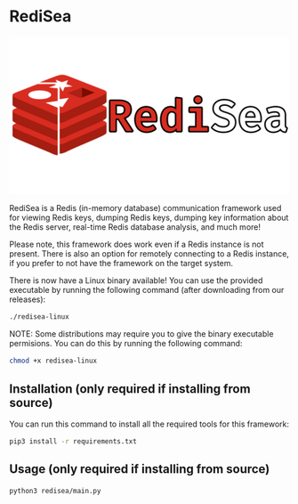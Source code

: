 # RediSea

<img src="assets/redisea_bannerv2.png">

RediSea is a Redis (in-memory database) communication framework used for viewing Redis keys, dumping Redis keys, dumping key information about the Redis server, real-time Redis database analysis, and much more!

Please note, this framework does work even if a Redis instance is not present. There is also an option for remotely connecting to a Redis instance, if you prefer to not have the framework on the target system.

There is now have a Linux binary available! You can use the provided executable by running the following command (after downloading from our releases):
```bash
./redisea-linux
```

NOTE: Some distributions may require you to give the binary executable permisions. You can do this by running the following command:
```bash
chmod +x redisea-linux
```

## Installation (only required if installing from source)
You can run this command to install all the required tools for this framework:
```bash
pip3 install -r requirements.txt
```

## Usage (only required if installing from source)
```bash
python3 redisea/main.py
```